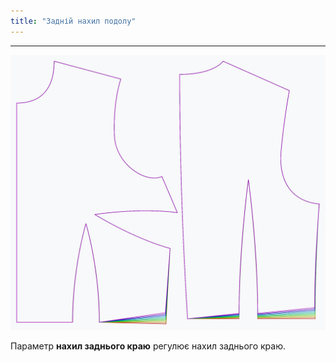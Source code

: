 ```yaml
---
title: "Задній нахил подолу"
---
```


***

![Вплив параметра нахилу заднього підгину на візерунок](sample.png)

Параметр **нахил заднього краю** регулює нахил заднього краю.




